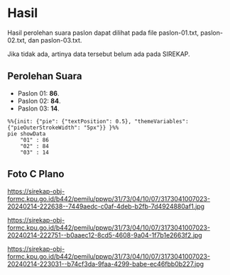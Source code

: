 # Hasil

Hasil perolehan suara paslon dapat dilihat pada file paslon-01.txt, paslon-02.txt, dan paslon-03.txt.

Jika tidak ada, artinya data tersebut belum ada pada SIREKAP.

## Perolehan Suara

 * Paslon 01: **86**.
 * Paslon 02: **84**.
 * Paslon 03: **14**.

```mermaid
%%{init: {"pie": {"textPosition": 0.5}, "themeVariables": {"pieOuterStrokeWidth": "5px"}} }%%
pie showData
    "01" : 86
    "02" : 84
    "03" : 14
```
## Foto C Plano

https://sirekap-obj-formc.kpu.go.id/b442/pemilu/ppwp/31/73/04/10/07/3173041007023-20240214-222638--7449aedc-c0af-4deb-b2fb-7d4924880af1.jpg

https://sirekap-obj-formc.kpu.go.id/b442/pemilu/ppwp/31/73/04/10/07/3173041007023-20240214-222751--b0aaec12-8cd5-4608-9a04-1f7b1e2663f2.jpg

https://sirekap-obj-formc.kpu.go.id/b442/pemilu/ppwp/31/73/04/10/07/3173041007023-20240214-223031--b74cf3da-9faa-4299-babe-ec46fbb0b227.jpg
